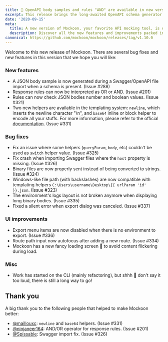 ```yaml
---
title: 👀 OpenAPI body samples and rules "AND" are available in new version 1.10.0
excerpt: This release brings the long-awaited OpenAPI schema generator and rules interpretation as "AND" together with the usual bug fixes.
date: '2020-09-15'
meta:
  title: A new version of Mockoon, your favorite API mocking tool, is out!
  description: Discover all the new features and improvements packed in this release. 👀 OpenAPI body samples, rules "AND" and bug fixes.
canonical: https://github.com/mockoon/mockoon/releases/tag/v1.10.0
---
```


Welcome to this new release of Mockoon. There are several bug fixes and new features in this version that we hope you will like:

### New features 

- A JSON body sample is now generated during a Swagger/OpenAPI file import when a schema is present. (Issue #288) 
- Response rules can now be interpreted as OR or AND. (Issue #201)
- Rules can now check JSON bodies number and boolean values. (Issue #321)
- Two new helpers are available in the templating system: `newline`, which inserts the newline character "\n", and `base64` inline or block helper to encode all your stuffs. For more information, please refer to the official [documentation](https://mockoon.com/docs/latest/templating). (Issue #331)

### Bug fixes

- Fix an issue where some helpers (`queryParam`, `body`, etc) couldn't be used as `switch` helper value. (Issue #325)
- Fix crash when importing Swagger files where the `host` property is missing. (Issue #326)
- Binary files are now properly sent instead of being converted to strings. (Issue #324)
- Windows-like file path (with backslashes) are now compatible with templating helpers `C:\Users\username\Desktop\{{ urlParam 'id' }}.json`. (Issue #323)
- The environment's logs layout is not broken anymore when displaying long binary bodies. (Issue #335)
- Fixed a silent error when export dialog was canceled. (Issue #337)

### UI improvements

- Export menu items are now disabled when there is no environment to export. (Issue #336)
- Route path input now autofocus after adding a new route. (Issue #334)
- Mockoon has a new fancy loading screen 👀 to avoid content flickering during load.

### Misc

- Work has started on the CLI (mainly refactoring), but shhh 🤫 don't say it too loud, there is still a long way to go!

## Thank you

A big thank you to the following people that helped to make Mockoon better:

- [@maillouxc](https://github.com/maillouxc): `newline` and `base64` helpers. (Issue #331)
- [@ninjaneer164](https://github.com/ninjaneer164): AND/OR operator for response rules. (Issue #201)
- [@Spissable](https://github.com/Spissable): Swagger import fix. (Issue #326)
